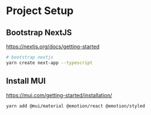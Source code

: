 # Project Setup

## Bootstrap NextJS

https://nextjs.org/docs/getting-started

```bash
# bootstrap nextjs
yarn create next-app --typescript
```

## Install MUI

https://mui.com/getting-started/installation/

```bash
yarn add @mui/material @emotion/react @emotion/styled
```
